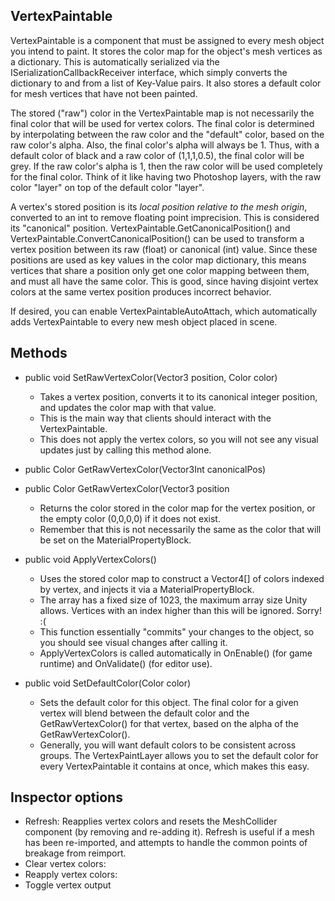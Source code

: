## VertexPaintable
VertexPaintable is a component that must be assigned to every mesh object you intend to paint. It stores the color map for the object's mesh vertices as a dictionary. This is automatically serialized via the ISerializationCallbackReceiver interface, which simply converts the dictionary to and from a list of Key-Value pairs. It also stores a default color for mesh vertices that have not been painted.

The stored ("raw") color in the VertexPaintable map is not necessarily the final color that will be used for vertex colors. The final color is determined by interpolating between the raw color and the "default" color, based on the raw color's alpha. Also, the final color's alpha will always be 1. Thus, with a default color of black and a raw color of (1,1,1,0.5), the final color will be grey. If the raw color's alpha is 1, then the raw color will be used completely for the final color. Think of it like having two Photoshop layers, with the raw color "layer" on top of the default color "layer".

A vertex's stored position is its *local position relative to the mesh origin*, converted to an int to remove floating point imprecision. This is considered its "canonical" position. VertexPaintable.GetCanonicalPosition() and VertexPaintable.ConvertCanonicalPosition() can be used to transform a vertex position between its raw (float) or canonical (int) value. Since these positions are used as key values in the color map dictionary, this means vertices that share a position only get one color mapping between them, and must all have the same color. This is good, since having disjoint vertex colors at the same vertex position produces incorrect behavior.

If desired, you can enable VertexPaintableAutoAttach, which automatically adds VertexPaintable to every new mesh object placed in scene.

## Methods
- public void SetRawVertexColor(Vector3 position, Color color)
	- Takes a vertex position, converts it to its canonical integer position, and updates the color map with that value.
	- This is the main way that clients should interact with the VertexPaintable.
	- This does not apply the vertex colors, so you will not see any visual updates just by calling this method alone.
   
- public Color GetRawVertexColor(Vector3Int canonicalPos)
- public Color GetRawVertexColor(Vector3 position
	- Returns the color stored in the color map for the vertex position, or the empty color (0,0,0,0) if it does not exist.
	- Remember that this is not necessarily the same as the color that will be set on the MaterialPropertyBlock.
- public void ApplyVertexColors()
	- Uses the stored color map to construct a Vector4[] of colors indexed by vertex, and injects it via a MaterialPropertyBlock.
	- The array has a fixed size of 1023, the maximum array size Unity allows. Vertices with an index higher than this will be ignored. Sorry! :(
	- This function essentially "commits" your changes to the object, so you should see visual changes after calling it.
	- ApplyVertexColors is called automatically in OnEnable() (for game runtime) and OnValidate() (for editor use).
- public void SetDefaultColor(Color color)
	- Sets the default color for this object. The final color for a given vertex will blend between the default color and the GetRawVertexColor() for that vertex, based on the alpha of the GetRawVertexColor().
	- Generally, you will want default colors to be consistent across groups. The VertexPaintLayer allows you to set the default color for every VertexPaintable it contains at once, which makes this easy.

## Inspector options
- Refresh: Reapplies vertex colors and resets the MeshCollider component (by removing and re-adding it). Refresh is useful if a mesh has been re-imported, and attempts to handle the common points of breakage from reimport.
- Clear vertex colors: 
- Reapply vertex colors:
- Toggle vertex output

